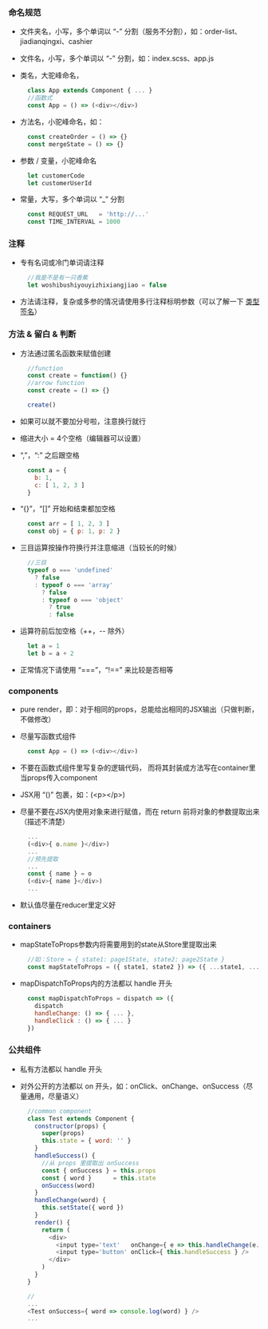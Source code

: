 <!-- # React 项目内规范 -->


### 命名规范

* 文件夹名，小写，多个单词以 “-” 分割（服务不分割），如：order-list、jiadianqingxi、cashier

* 文件名，小写，多个单词以 “-” 分割，如：index.scss、app.js

* 类名，大驼峰命名，

  ```js
    class App extends Component { ... }
    //函数式
    const App = () => (<div></div>)
  ```

* 方法名，小驼峰命名，如：

  ```js
    const createOrder = () => {}
    const mergeState = () => {}
  ```

* 参数 / 变量，小驼峰命名

  ```js
    let customerCode
    let customerUserId
  ```

* 常量，大写，多个单词以 “\_” 分割

  ```js
    const REQUEST_URL   = 'http://...'
    const TIME_INTERVAL = 1000
  ```


### 注释

* 专有名词或冷门单词请注释

  ```js
    //我是不是有一只香蕉
    let woshibushiyouyizhixiangjiao = false
  ```
* 方法请注释，复杂或多参的情况请使用多行注释标明参数（可以了解一下 [类型签名](https://github.com/llh911001/mostly-adequate-guide-chinese/blob/master/ch7.md)）


### 方法 & 留白 & 判断

* 方法通过匿名函数来赋值创建

  ```js
    //function
    const create = function() {}
    //arrow function
    const create = () => {}

    create()
  ```

* 如果可以就不要加分号啦，注意换行就行

* 缩进大小 = 4个空格（编辑器可以设置）

* “,”，“:” 之后跟空格

  ```js
    const a = {
      b: 1,
      c: [ 1, 2, 3 ]
    }
  ```

* “{}”，“[]” 开始和结束都加空格

  ```js
    const arr = [ 1, 2, 3 ]
    const obj = { p: 1, p: 2 }
  ```

* 三目运算按操作符换行并注意缩进（当较长的时候）

  ```js
    //三目
    typeof o === 'undefined'
      ? false
      : typeof o === 'array'
        ? false
        : typeof o === 'object'
          ? true
          : false
  ```

* 运算符前后加空格（++，\-\- 除外）

  ```js
    let a = 1
    let b = a + 2
  ```

* 正常情况下请使用 “===”，“!==” 来比较是否相等

### components

* pure render，即：对于相同的props，总能给出相同的JSX输出（只做判断，不做修改）

* 尽量写函数式组件

  ```js
    const App = () => (<div></div>)
  ```
* 不要在函数式组件里写复杂的逻辑代码，
  而将其封装成方法写在container里当props传入component

* JSX用 “()” 包裹，如：(\<p>\</p>)

* 尽量不要在JSX内使用对象来进行赋值，而在 return 前将对象的参数提取出来（描述不清楚）

  ```js
    ...
    (<div>{ o.name }</div>)
    ...
    //预先提取
    ...
    const { name } = o
    (<div>{ name }</div>)
    ...
  ```

* 默认值尽量在reducer里定义好

### containers

* mapStateToProps参数内将需要用到的state从Store里提取出来

  ```js
    //如：Store = { state1: page1State, state2: page2State }
    const mapStateToProps = ({ state1, state2 }) => ({ ...state1, ...state2 })
  ```

* mapDispatchToProps内的方法都以 handle 开头

  ```js
    const mapDispatchToProps = dispatch => ({
      dispatch
      handleChange: () => { ... },
      handleClick : () => { ... }
    })
  ```

### 公共组件

* 私有方法都以 handle 开头

* 对外公开的方法都以 on 开头，如：onClick、onChange、onSuccess（尽量通用，尽量语义）

  ```js
    //common component
    class Test extends Component {
      constructor(props) {
        super(props)
        this.state = { word: '' }
      }
      handleSuccess() {
        //从 props 里提取出 onSuccess
        const { onSuccess } = this.props
        const { word }      = this.state
        onSuccess(word)
      }
      handleChange(word) {
        this.setState({ word })
      }
      render() {
        return (
          <div>
            <input type='text'   onChange={ e => this.handleChange(e.target.value) } />
            <input type='button' onClick={ this.handleSuccess } />
          </div>
        )
      }
    }

    //
    ...
    <Test onSuccess={ word => console.log(word) } />
    ...

  ```
